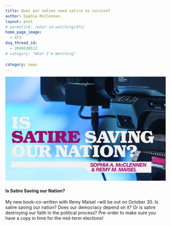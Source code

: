 ```yaml
---
title: Does our nation need satire to survive?
author: Sophia McClennen
layout: post
# permalink: /what-im-watching/472/
home_page_image:
  - 473
dsq_thread_id:
  - 2849538512
# category: "What I'm Watching"

category: news
---
```

![](/assets/img/book-cover-e1405549832774.jpg)

#### Is Satire Saving our Nation?



My new book&#8211;co-written with Remy Maisel &#8211;will be out on October 30. Is satire saving our nation? Does our democracy depend on it? Or is satire destroying our faith in the political process? Pre-order to make sure you have a copy in time for the mid-term elections!
